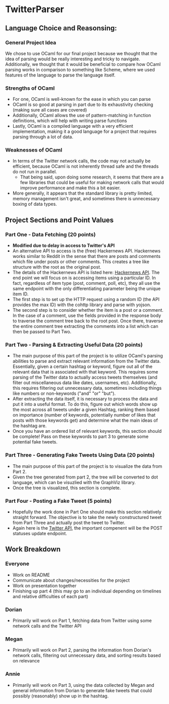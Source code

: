 # TwitterParser

## Language Choice and Reasonsing:
### General Project Idea
We chose to use OCaml for our final project because we thought that the idea of parsing would be really interesting and tricky to navigate. Additionally, we thought that it would be beneficial to compare how OCaml parsing works in comparison to something like Scheme, where we used features of the language to parse the language itself. 

### Strengths of OCaml
- For one, OCaml is well-known for the ease in which you can parse
- OCaml is so good at parsing in part due to its exhaustivity checking (making sure all cases are covered)
- Additionally, OCaml allows the use of pattern-matching in function definitions, which will help with writing parse functions
- Lastly, OCaml is a compiled language with a very efficient implementation, making it a good language for a project that requires parsing through a lot of data. 

### Weaknesses of OCaml
- In terms of the Twitter network calls, the code may not actually be efficient, because OCaml is not inherently thread safe and the threads do not run in parallel.  
    - That being said, upon doing some research, it seems that there are a few libraries that could be useful for making network calls that would improve performance and make this a bit easier. 
- More generally, it appears that the standard library is pretty limited, memory management isn't great, and sometimes there is unnecessary boxing of data types. 

## Project Sections and Point Values
### Part One - Data Fetching (20 points)
- **Modified due to delay in access to Twitter's API**
- An alternative API to access is the (free) Hackernews API. Hackernews works similar to Reddit in the sense that there are posts and comments which file under posts or other comments. This creates a tree like structure with the root as the original post. 
- The details of the Hackernews API is listed here: [Hackernews API](https://github.com/HackerNews/API). The end point we will focus on is accessing items using a particular ID. In fact, regardless of item type (post, comment, poll, etc), they all use the same endpoint with the only differentiating parameter being the unique item ID. 
- The first step is to set up the HTTP request using a random ID (the API provides the max ID) with the cohttp library and parse with yojson. 
- The second step is to consider whether the item is a post or a comment. In the case of a comment, use the fields provided in the response body to traverse the comment tree back to the root post. Once there, traverse the entire comment tree extracting the comments into a list which can then be passed to Part Two. 
### Part Two - Parsing & Extracting Useful Data (20 points)
- The main purpose of this part of the project is to utilize OCaml's parsing abilities to parse and extract relevant information from the Twitter data. Essentially, given a certain hashtag or keyword, figure out all of the relevant data that is associated with that keyword. This requires some parsing of the Twitter data to actually access tweets themselves (and filter out miscellaneous data like dates, usernames, etc). Additionally, this requires filtering out unnecessary data, sometimes including things like numbers or non-keywords ("and" "or" "but").   
- After extracting the data itself, it is necessary to process the data and put it into a useful format. To do this, figure out which words show up the most across all tweets under a given Hashtag, ranking them based on importance (number of keywords, potentially number of likes that posts with those keywords get) and determine what the main ideas of the hashtag are. 
- Once you have an ordered list of relevant keywords, this section should be complete! Pass on these keywords to part 3 to generate some potential fake tweets. 
### Part Three - Generating Fake Tweets Using Data (20 points)
- The main purpose of this part of the project is to visualize the data from Part 2.  
- Given the tree generated from part 2, the tree will be converted to dot language, which can be visuzlied with the GraphViz library. 
- Once the tree is visualized, this section is complete. 
### Part Four - Posting a Fake Tweet (5 points)
- Hopefully the work done in Part One should make this section relatively straight forward. The objective is to take the newly constructured tweet from Part Three and actually post the tweet to Twitter. 
- Again here is the [Twitter API](https://developer.twitter.com/en/docs/twitter-api/api-reference-index), the important compenent will be the POST statuses update endpoint. 

## Work Breakdown
### Everyone
- Work on README
- Communicate about changes/necessities for the project 
- Work on presentation together
- Finishing up part 4 (this may go to an individual depending on timelines and relative difficulties of each part)

### Dorian
- Primarily will work on Part 1, fetching data from Twitter using some network calls and the Twitter API

### Megan
- Primarily will work on Part 2, parsing the information from Dorian's network calls, filtering out unnecessary data, and sorting results based on relevance

### Annie
- Primarily will work on Part 3, using the data collected by Megan and general information from Dorian to generate fake tweets that could possibly (reasonably) show up in the hashtag. 